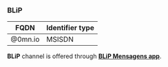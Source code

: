 ### BLiP
| FQDN                     | Identifier type       | 
|--------------------------|-----------------------------|
| @0mn.io                  | MSISDN                      |

**BLiP** channel is offered through [**BLiP Mensagens app**](https://play.google.com/store/apps/details?id=net.take.omni&hl=pt_BR).
